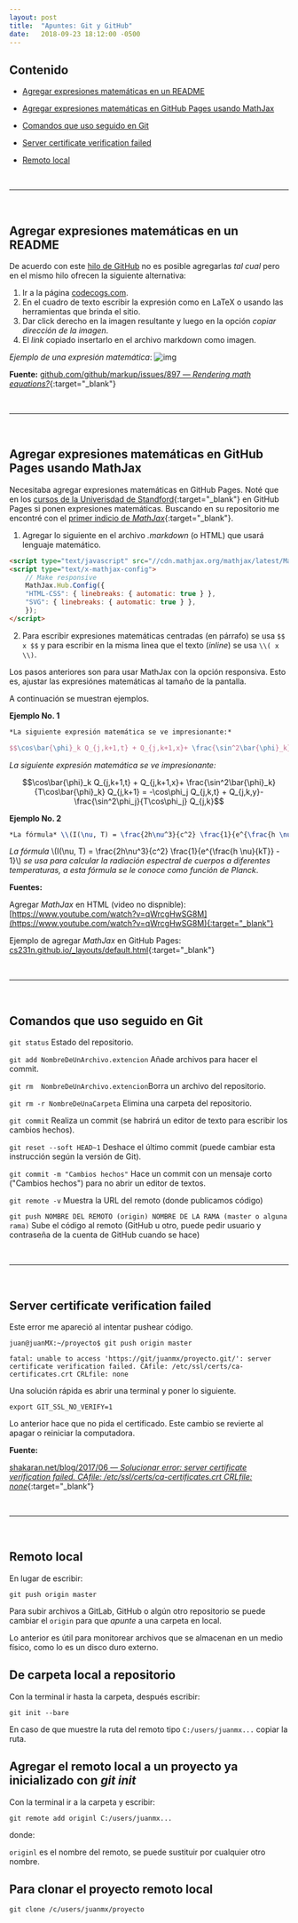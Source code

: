 ```yaml
---
layout: post
title:  "Apuntes: Git y GitHub"
date:   2018-09-23 18:12:00 -0500
--- 
```


## Contenido

* [Agregar expresiones matemáticas en un README](#agregar-expresiones-matemáticas-en-un-readme)

* [Agregar expresiones matemáticas en GitHub Pages usando MathJax](#agregar-expresiones-matemáticas-en-github-pages-usando-mathjax)

* [Comandos que uso seguido en Git](#comandos-que-uso-seguido-en-git)

* [Server certificate verification failed](#server-certificate-verification-failed)

* [Remoto local](#remoto-local)



<br>
<hr>
<br>



## Agregar expresiones matemáticas en un README

De acuerdo con este [hilo de GitHub] no es posible agregarlas *tal cual* pero en el mismo hilo ofrecen la siguiente alternativa:

1. Ir a la página [codecogs.com](https://www.codecogs.com/latex/eqneditor.php).
2. En el cuadro de texto escribir la expresión como en LaTeX o usando las herramientas que brinda el sitio.
3. Dar click derecho en la imagen resultante y luego en la opción *copiar dirección de la imagen*.
4. El *link* copiado insertarlo en el archivo markdown como imagen.

*Ejemplo de una expresión matemática*: ![img](https://latex.codecogs.com/png.latex?\dpi{110}%20\frac{\sum_{i=1}^{n}%20x_i%20}{n})



**Fuente:** [github.com/github/markup/issues/897 &mdash; *Rendering math equations?*](https://github.com/github/markup/issues/897){:target="_blank"}



<br>
<hr>
<br>



## Agregar expresiones matemáticas en GitHub Pages usando MathJax

Necesitaba agregar expresiones matemáticas en GitHub Pages. Noté que en los [cursos de la Univerisdad de Standford](https://cs231n.github.io/convolutional-networks/){:target="_blank"} en GitHub Pages si ponen expresiones matemáticas. Buscando en su repositorio me encontré con el [primer indicio de *MathJax*](https://github.com/cs231n/cs231n.github.io/blob/master/_layouts/default.html){:target="_blank"}.


1. Agregar lo siguiente en el archivo *.markdown* (o HTML) que usará lenguaje matemático.
```html
<script type="text/javascript" src="//cdn.mathjax.org/mathjax/latest/MathJax.js?config=TeX-AMS-MML_HTMLorMML"></script>
<script type="text/x-mathjax-config">
    // Make responsive
    MathJax.Hub.Config({
    "HTML-CSS": { linebreaks: { automatic: true } },
    "SVG": { linebreaks: { automatic: true } },
    });
</script>
```

2. Para escribir expresiones matemáticas centradas (en párrafo) se usa `$$ x $$` y para escribir en la misma linea que el texto (*inline*) se usa `\\( x \\)`.

Los pasos anteriores son para usar MathJax con la opción responsiva. Esto es, ajustar las expresiónes matemáticas al tamaño de la pantalla.

A continuación se muestran ejemplos.

**Ejemplo No. 1**

```latex
*La siguiente expresión matemática se ve impresionante:*

$$\cos\bar{\phi}_k Q_{j,k+1,t} + Q_{j,k+1,x}+ \frac{\sin^2\bar{\phi}_k}{T\cos\bar{\phi}_k} Q_{j,k+1} = -\cos\phi_j Q_{j,k,t} + Q_{j,k,y}-\frac{\sin^2\phi_j}{T\cos\phi_j} Q_{j,k}$$

```
*La siguiente expresión matemática se ve impresionante:*

$$\cos\bar{\phi}_k Q_{j,k+1,t} + Q_{j,k+1,x}+ \frac{\sin^2\bar{\phi}_k}{T\cos\bar{\phi}_k} Q_{j,k+1} = -\cos\phi_j Q_{j,k,t} + Q_{j,k,y}-\frac{\sin^2\phi_j}{T\cos\phi_j} Q_{j,k}$$

**Ejemplo No. 2**

```latex
*La fórmula* \\(I(\nu, T) = \frac{2h\nu^3}{c^2} \frac{1}{e^{\frac{h \nu}{kT}} - 1}\\) *se usa para calcular la radiación espectral de cuerpos a diferentes temperaturas, a esta fórmula se le conoce como función de Planck*.
```
*La fórmula* \\(I(\nu, T) = \frac{2h\nu^3}{c^2} \frac{1}{e^{\frac{h \nu}{kT}} - 1}\\) *se usa para calcular la radiación espectral de cuerpos a diferentes temperaturas, a esta fórmula se le conoce como función de Planck*.

**Fuentes:**

Agregar *MathJax* en HTML (video no dispnible): [https://www.youtube.com/watch?v=qWrcgHwSG8M](https://www.youtube.com/watch?v=qWrcgHwSG8M){:target="_blank"}

Ejemplo de agregar *MathJax* en GitHub Pages: [cs231n.github.io/_layouts/default.html](https://github.com/cs231n/cs231n.github.io/blob/master/_layouts/default.html){:target="_blank"}



<br>
<hr>
<br>



## Comandos que uso seguido en Git

`git status` Estado del repositorio.

`git add NombreDeUnArchivo.extencion` Añade archivos para hacer el commit.

`git rm  NombreDeUnArchivo.extencion`Borra un archivo del repositorio.

`git rm -r NombreDeUnaCarpeta` Elimina una carpeta del repositorio.

`git commit` Realiza un commit (se habrirá un editor de texto para escribir los cambios hechos).

`git reset --soft HEAD~1` Deshace el último commit (puede cambiar esta instrucción según la versión de Git).

`git commit -m "Cambios hechos"` Hace un commit con un mensaje corto ("Cambios hechos") para no abrir un editor de textos.

`git remote -v` Muestra la URL del remoto (donde publicamos código)

`git push NOMBRE DEL REMOTO (origin) NOMBRE DE LA RAMA (master o alguna rama)` Sube el código al remoto (GitHub u otro, puede pedir usuario y contraseña de la cuenta de GitHub cuando se hace)



<br>
<hr>
<br>



## Server certificate verification failed

Este error me apareció al intentar pushear código.

```
juan@juanMX:~/proyecto$ git push origin master

fatal: unable to access 'https://git/juanmx/proyecto.git/': server certificate verification failed. CAfile: /etc/ssl/certs/ca-certificates.crt CRLfile: none
```

Una solución rápida es abrir una terminal y poner lo siguiente.

```
export GIT_SSL_NO_VERIFY=1
```

Lo anterior hace que no pida el certificado. 
Este cambio se revierte al apagar o reiniciar la computadora.

**Fuente:**

[shakaran.net/blog/2017/06 &mdash; *Solucionar error: server certificate verification failed. CAfile: /etc/ssl/certs/ca-certificates.crt CRLfile: none*](https://shakaran.net/blog/2017/06/solucionar-error-server-certificate-verification-failed-cafile/){:target="_blank"}



<br>
<hr>
<br>



## Remoto local

En lugar de escribir:

```
git push origin master
```

Para subir archivos a GitLab, GitHub o algún otro repositorio se puede cambiar el `origin` para que *apunte* a una carpeta en local.

Lo anterior es útil para monitorear archivos que se almacenan en un medio físico, como lo es un disco duro externo.

## De carpeta local a repositorio

Con la terminal ir hasta la carpeta, después escribir:

```
git init --bare
```

En caso de que muestre la ruta del remoto tipo `C:/users/juanmx...` copiar la ruta.

## Agregar el remoto local a un proyecto ya inicializado con *git init*

Con la terminal ir a la carpeta y escribir:

```
git remote add originl C:/users/juanmx...
```

donde:

`originl` es el nombre del remoto, se puede sustituir por cualquier otro nombre.

## Para clonar el proyecto remoto local

```
git clone /c/users/juanmx/proyecto
```


[hilo de GitHub]: https://github.com/github/markup/issues/897

<script type="text/javascript" src="//cdn.mathjax.org/mathjax/latest/MathJax.js?config=TeX-AMS-MML_HTMLorMML"></script>
<script type="text/x-mathjax-config">
    // Make responsive
    MathJax.Hub.Config({
    "HTML-CSS": { linebreaks: { automatic: true } },
    "SVG": { linebreaks: { automatic: true } },
    });
</script>
